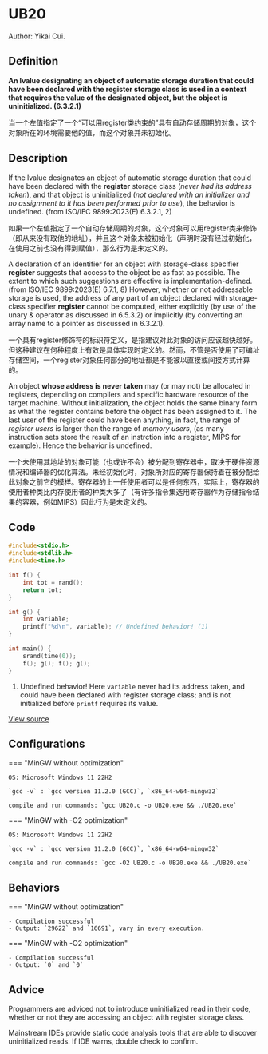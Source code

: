 # UB20

Author: Yikai Cui.

## Definition

**An lvalue designating an object of automatic storage duration that could have been declared with the register storage class is used in a context that requires the value of the designated object, but the object is uninitialized. (6.3.2.1)**

当一个左值指定了一个“可以用register类约束的”具有自动存储周期的对象，这个对象所在的环境需要他的值，而这个对象并未初始化。

## Description

If the lvalue designates an object of automatic storage duration that could have been declared with the **register** storage class (_never had its address taken_), and that object is uninitialized (_not declared with an initializer and no assignment to it has been performed prior to use_), the behavior is undefined. (from ISO/IEC 9899:2023(E) 6.3.2.1, 2)

如果一个左值指定了一个自动存储周期的对象，这个对象可以用register类来修饰（即从来没有取他的地址），并且这个对象未被初始化（声明时没有经过初始化，在使用之前也没有得到赋值），那么行为是未定义的。

A declaration of an identifier for an object with storage-class specifier **register** suggests that access to the object be as fast as possible. The extent to which such suggestions are effective is implementation-defined. (from ISO/IEC 9899:2023(E) 6.7.1, 8) However, whether or not addressable storage is used, the address of any part of an object declared with storage-class specifier **register** cannot be computed, either explicitly (by use of the unary & operator as discussed in 6.5.3.2) or implicitly (by converting an array name to a pointer as discussed in 6.3.2.1).

一个具有register修饰符的标识符定义，是指建议对此对象的访问应该越快越好。但这种建议在何种程度上有效是具体实现时定义的。然而，不管是否使用了可编址存储空间，一个register对象任何部分的地址都是不能被以直接或间接方式计算的。

An object **whose address is never taken** may (or may not) be allocated in registers, depending on compilers and specific hardware resource of the target machine. Without initialization, the object holds the same binary form as what the register contains before the object has been assigned to it. The last user of the register could have been anything, in fact, the range of _register users_ is larger than the range of _memory users_, (as many instruction sets store the result of an instrction into a register, MIPS for example). Hence the behavior is undefined.

一个未使用其地址的对象可能（也或许不会）被分配到寄存器中，取决于硬件资源情况和编译器的优化算法。未经初始化时，对象所对应的寄存器保持着在被分配给此对象之前它的模样。寄存器的上一任使用者可以是任何东西，实际上，寄存器的使用者种类比内存使用者的种类大多了（有许多指令集选用寄存器作为存储指令结果的容器，例如MIPS）因此行为是未定义的。

## Code

```c title="UB20.c"
#include<stdio.h>
#include<stdlib.h>
#include<time.h>

int f() {
    int tot = rand();
    return tot;
}

int g() {
    int variable;
    printf("%d\n", variable); // Undefined behavior! (1)
}

int main() {
    srand(time(0));
    f(); g(); f(); g();
}
```

1. Undefined behavior! Here `variable` never had its address taken, and could have been declared with register storage class; and is not initialized before `printf` requires its value.

[View source](./UB20.c)

## Configurations

=== "MinGW without optimization"

    OS: Microsoft Windows 11 22H2

    `gcc -v` : `gcc version 11.2.0 (GCC)`, `x86_64-w64-mingw32`
    
    compile and run commands: `gcc UB20.c -o UB20.exe && ./UB20.exe`

=== "MinGW with -O2 optimization"

    OS: Microsoft Windows 11 22H2

    `gcc -v` : `gcc version 11.2.0 (GCC)`, `x86_64-w64-mingw32`
    
    compile and run commands: `gcc -O2 UB20.c -o UB20.exe && ./UB20.exe`

## Behaviors

=== "MinGW without optimization"

    - Compilation successful
    - Output: `29622` and `16691`, vary in every execution.

=== "MinGW with -O2 optimization"

    - Compilation successful
    - Output: `0` and `0`

## Advice

Programmers are adviced not to introduce uninitialized read in their code, whether or not they are accessing an object with register storage class.

Mainstream IDEs provide static code analysis tools that are able to discover uninitialized reads. If IDE warns, double check to confirm.